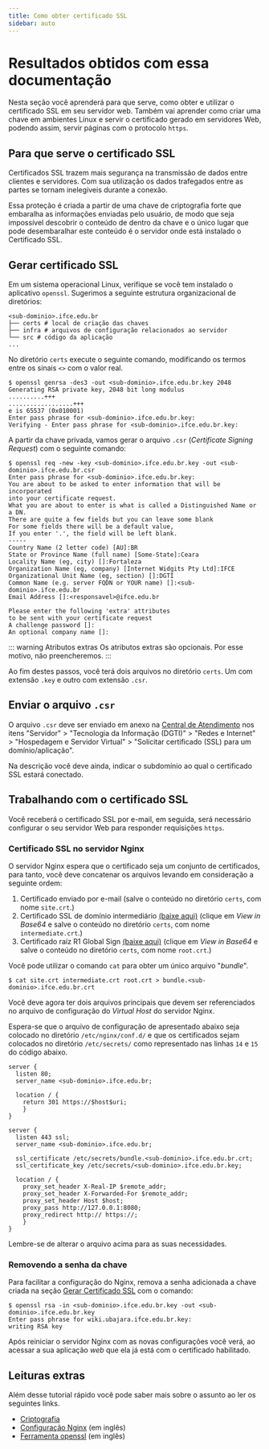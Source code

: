 ```yaml
---
title: Como obter certificado SSL
sidebar: auto
---
```


# Resultados obtidos com essa documentação 

Nesta seção você aprenderá para que serve, como obter e
utilizar o certificado SSL em seu servidor web. Também vai
aprender como criar uma chave em ambientes Linux e servir o 
certificado gerado em servidores Web, podendo assim, servir
páginas com o protocolo `https`.

## Para que serve o certificado SSL

Certificados SSL trazem mais segurança na transmissão de dados entre clientes e
servidores. Com sua utilização os dados trafegados entre as partes se tornam
inelegíveis durante a conexão.

Essa proteção é criada a partir de uma chave de criptografia forte que
embaralha as informações enviadas pelo usuário, de modo que seja impossível
descobrir o conteúdo de dentro da chave e o único lugar que pode desembaralhar
este conteúdo é o servidor onde está instalado o Certificado SSL.

## Gerar certificado SSL 

Em um sistema operacional Linux, verifique se você tem instalado o aplicativo
`openssl`. Sugerimos a seguinte estrutura organizacional de diretórios:
```
<sub-dominio>.ifce.edu.br
├── certs # local de criação das chaves
├── infra # arquivos de configuração relacionados ao servidor
└── src # código da aplicação
...
```

No diretório `certs` execute o seguinte comando, modificando os termos
entre os sinais `<>` com o valor real.
```
$ openssl genrsa -des3 -out <sub-dominio>.ifce.edu.br.key 2048
Generating RSA private key, 2048 bit long modulus
..........+++
..................+++
e is 65537 (0x010001)
Enter pass phrase for <sub-dominio>.ifce.edu.br.key:
Verifying - Enter pass phrase for <sub-dominio>.ifce.edu.br.key:
```

A partir da chave privada, vamos gerar o arquivo `.csr` (*Certificate Signing
Request*) com o seguinte comando:
```{10-16}
$ openssl req -new -key <sub-dominio>.ifce.edu.br.key -out <sub-dominio>.ifce.edu.br.csr
Enter pass phrase for <sub-dominio>.ifce.edu.br.key:
You are about to be asked to enter information that will be incorporated
into your certificate request.
What you are about to enter is what is called a Distinguished Name or a DN.
There are quite a few fields but you can leave some blank
For some fields there will be a default value,
If you enter '.', the field will be left blank.
-----
Country Name (2 letter code) [AU]:BR
State or Province Name (full name) [Some-State]:Ceara
Locality Name (eg, city) []:Fortaleza
Organization Name (eg, company) [Internet Widgits Pty Ltd]:IFCE
Organizational Unit Name (eg, section) []:DGTI
Common Name (e.g. server FQDN or YOUR name) []:<sub-dominio>.ifce.edu.br
Email Address []:<responsavel>@ifce.edu.br

Please enter the following 'extra' attributes
to be sent with your certificate request
A challenge password []:
An optional company name []:
```

::: warning Atributos extras
Os atributos extras são opcionais. Por esse motivo, não preencheremos.
:::

Ao fim destes passos, você terá dois arquivos no diretório `certs`. Um
com extensão `.key` e outro com extensão `.csr`.

## Enviar o arquivo `.csr`

O arquivo `.csr` deve ser enviado em anexo na [Central de Atendimento](https://ifce.edu.br/centraldeatendimento)
nos itens "Servidor" > "Tecnologia da Informação (DGTI)" > "Redes e Internet" >
"Hospedagem e Servidor Virtual" > "Solicitar certificado (SSL) para um domínio/aplicação".

Na descrição você deve ainda, indicar o subdomínio ao qual o certificado SSL estará
conectado.

## Trabalhando com o certificado SSL

Você receberá o certificado SSL por e-mail, em seguida, será necessário configurar o 
seu servidor Web para responder requisições `https`.

### Certificado SSL no servidor Nginx

O servidor Nginx espera que o certificado seja um conjunto de certificados, para tanto, você
deve concatenar os arquivos levando em consideração a seguinte ordem:  

1. Certificado enviado por e-mail (salve o conteúdo no diretório `certs`, com nome `site.crt`.)
2. Certificado SSL de domínio intermediário [(baixe aqui)](https://support.globalsign.com/customer/en/portal/articles/1464460-domainssl-intermediate-certificates)
(clique em *View in Base64* e salve o conteúdo no diretório `certs`, com nome `intermediate.crt`.)
3. Certificado raíz R1 Global Sign [(baixe aqui)](https://support.globalsign.com/customer/en/portal/articles/1426602-globalsign-root-certificates)
(clique em *View in Base64* e salve o conteúdo no diretório `certs`, com nome `root.crt`.)

Você pode utilizar o comando `cat` para obter um único arquivo "*bundle*".

```
$ cat site.crt intermediate.crt root.crt > bundle.<sub-dominio>.ifce.edu.br.crt
```

Você deve agora ter dois arquivos principais que devem ser referenciados no
arquivo de configuração do *Virtual Host* do servidor Nginx.

Espera-se que o arquivo de configuração de apresentado abaixo seja 
colocado no diretório `/etc/nginx/conf.d/` e que os certificados sejam colocados
no diretório `/etc/secrets/` como representado nas linhas `14` e `15` do código
abaixo.

``` {14-15}
server {
  listen 80;
  server_name <sub-dominio>.ifce.edu.br;

  location / {
    return 301 https://$host$uri;
	}
}

server {
  listen 443 ssl;
  server_name <sub-dominio>.ifce.edu.br;

  ssl_certificate /etc/secrets/bundle.<sub-dominio>.ifce.edu.br.crt;
  ssl_certificate_key /etc/secrets/<sub-dominio>.ifce.edu.br.key;

  location / {
    proxy_set_header X-Real-IP $remote_addr;
    proxy_set_header X-Forwarded-For $remote_addr;
    proxy_set_header Host $host;
    proxy_pass http://127.0.0.1:8080;
    proxy_redirect http:// https://;
	}
}
```
Lembre-se de alterar o arquivo acima para as suas necessidades.

### Removendo a senha da chave
Para facilitar a configuração do Nginx, remova a senha adicionada a
chave criada na seção [Gerar Certificado SSL](/guides/web/ssl.html#gerar-certificado-ssl)
com o comando:

```
$ openssl rsa -in <sub-dominio>.ifce.edu.br.key -out <sub-dominio>.ifce.edu.br.key
Enter pass phrase for wiki.ubajara.ifce.edu.br.key:
writing RSA key
```

Após reiniciar o servidor Nginx com as novas configurações você verá,
ao acessar a sua aplicação *web* que ela já está com o certificado
habilitado.


## Leituras extras

Além desse tutorial rápido você pode saber mais sobre o assunto ao ler
os seguintes links.

* [Criptografia](https://cartilha.cert.br/criptografia/)
* [Configuração Nginx](https://nginx.org/en/docs/beginners_guide.html) (em inglês)
* [Ferramenta openssl](https://github.com/tldr-pages/tldr/blob/master/pages/common/openssl.md) (em inglês)
